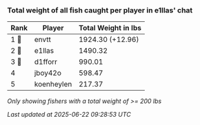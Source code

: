 ### Total weight of all fish caught per player in e1llas' chat
| Rank | Player | Total Weight in lbs |
|------|--------|---------|
| 1 🥇  | envtt | 1924.30 (+12.96) |
| 2 🥈  | e1llas | 1490.32 |
| 3 🥉  | d1fforr | 990.01 |
| 4  | jboy42o | 598.47 |
| 5  | koenheylen | 217.37 |

_Only showing fishers with a total weight of >= 200 lbs_

_Last updated at 2025-06-22 09:28:53 UTC_